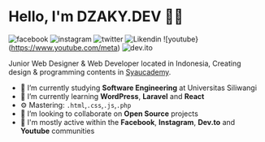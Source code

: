 # Hello, I'm DZAKY.DEV 👋🏻

![facebook](https://www.facebook.com/dzakydev/)
![instagram](https://www.instagram.com/dzakydev)
![twitter](https://twitter.com/dzakydev)
![Likendin](https://id.linkedin.com/in/kangslot?trk=public_profile_samename-profile
)
![youtube}(https://www.youtube.com/meta)
![dev.ito](dev.to/dzakydev)

Junior Web Designer & Web Developer located in Indonesia, Creating design & programming contents in [Syaucademy](https://www.instagram.com/syaucademy/ "Syaucademy").

- 🔭 I’m currently studying **Software Engineering** at Universitas Siliwangi
- 🌱 I’m currently learning **WordPress**, **Laravel** and **React**
- ⚙️ Mastering: `.html`,`.css`,`.js`,`.php`
- 👯 I’m looking to collaborate on **Open Source** projects
- 💬 I'm mostly active within the **Facebook**, **Instagram**, **Dev.to** and **Youtube** communities

